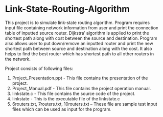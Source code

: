 # Link-State-Routing-Algorithm

This project is to simulate link-state routing algorithm.
Program requires input file containing network information from user and print the connection table of inputted source router. 
Dijkstra’ algorithm is applied to print the shortest path along with cost between the source and destination. 
Program also allows user to put down/remove an inputted router and print the new shortest path between source and destination along with the cost. 
It also helps to find the best router which has shortest path to all other routers in the network.

Project consists of following files:
1. Project_Presentation.ppt - This file contains the presentation of the project.
2. Project_Manual.pdf - This file contains the project operation manual.
3. linkstate.c - This file contains the source code of the project.
4. linkstate - This is the executable file of the linkstate.c
5. 6routers.txt, 7routers.txt, 10routers.txt – These file are sample test input files which can be used as input for the program.
